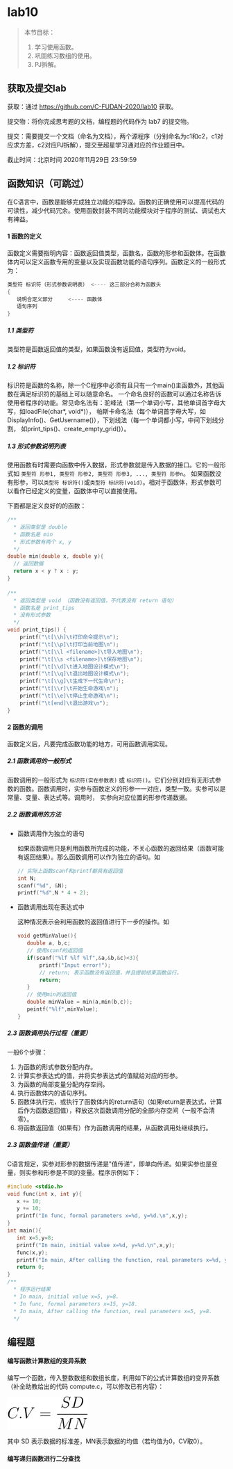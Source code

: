 # lab10

>本节目标：
>
>1. 学习使用函数。
>2. 巩固练习数组的使用。
>3. PJ拆解。

获取及提交lab
-------
获取：通过 https://github.com/C-FUDAN-2020/lab10 获取。

提交物：将你完成思考题的文档，编程题的代码作为 lab7 的提交物。

提交：需要提交一个文档（命名为文档），两个源程序（分别命名为c1和c2，c1对应求方差，c2对应PJ拆解），提交至超星学习通对应的作业题目中。

截止时间：北京时间 2020年11月29日 23:59:59

## 函数知识（可跳过）

在C语言中，函数是能够完成独立功能的程序段。函数的正确使用可以提高代码的可读性，减少代码冗余。使用函数封装不同的功能模块对于程序的测试、调试也大有裨益。

#### 1 函数的定义

函数定义需要指明内容：函数返回值类型，函数名，函数的形参和函数体。在函数体内可以定义函数专用的变量以及实现函数功能的语句序列。函数定义的一般形式为：

```c
类型符 标识符（形式参数说明表） <---- 这三部分合称为函数头
{
   说明合定义部分     <---- 函数体
   语句序列
}

```
##### 1.1 类型符

类型符是函数返回值的类型，如果函数没有返回值，类型符为void。

##### 1.2 标识符

标识符是函数的名称，除一个C程序中必须有且只有一个main()主函数外，其他函数在满足标识符的基础上可以随意命名。
一个命名良好的函数可以通过名称告诉使用者程序的功能。常见命名法有：驼峰法（第一个单词小写，其他单词首字母大写，如loadFile(char*, void*)），
帕斯卡命名法（每个单词首字母大写，如DisplayInfo()、GetUsername()），下划线法（每一个单词都小写，中间下划线分割，
如print_tips()、create_empty_grid()）。

##### 1.3 形式参数说明列表

使用函数有时需要向函数中传入数据，形式参数就是传入数据的接口。它的一般形式如 `类型符 形参1, 类型符 形参2, 类型符 形参3, ..., 类型符 形参n`。
如果函数没有形参，可以`类型符 标识符()`或`类型符 标识符(void)`。相对于函数体，形式参数可以看作已经定义的变量，函数体中可以直接使用。

下面都是定义良好的的函数：
```c
/**
  * 返回类型是 double
  * 函数名是 min
  * 形式参数有两个 x, y
  */
double min(double x, double y){
  // 返回数据
  return x < y ? x : y;
}

/**
  * 返回类型是 void （函数没有返回值，不代表没有 return 语句）
  * 函数名是 print_tips
  * 没有形式参数
  */
void print_tips() {
    printf("\t[\\h]\t打印命令提示\n");
    printf("\t[\\p]\t打印当前地图\n");
    printf("\t[\\l <filename>]\t导入地图\n");
    printf("\t[\\s <filename>]\t保存地图\n");
    printf("\t[\\d]\t进入地图设计模式\n");
    printf("\t[\\q]\t退出地图设计模式\n");
    printf("\t[\\g]\t生成下一代生命\n");
    printf("\t[\\r]\t开始生命游戏\n");
    printf("\t[\\e]\t停止生命游戏\n");
    printf("\t[end]\t退出游戏\n");
}
```

#### 2 函数的调用

函数定义后，凡要完成函数功能的地方，可用函数调用实现。

##### 2.1 函数调用的一般形式

函数调用的一般形式为 `标识符(实在参数表)` 或 `标识符()`。它们分别对应有无形式参数的函数。函数调用时，实参与函数定义的形参一一对应，类型一致。实参可以是常量、变量、表达式等。调用时，
实参向对应位置的形参传递数据。
  
##### 2.2 函数调用的方法

- 函数调用作为独立的语句

  如果函数调用只是利用函数所完成的功能，不关心函数的返回结果（函数可能有返回结果）。那么函数调用可以作为独立的语句。如
  ```c
  // 实际上函数scanf和printf都具有返回值
  int N;
  scanf("%d", &N);
  printf("%d",N * 4 + 2);
  ```

- 函数调用出现在表达式中

  这种情况表示会利用函数的返回值进行下一步的操作。如
  ```c
  void getMinValue(){
     double a, b,c;
     // 使用scanf的返回值
     if(scanf("%lf %lf %lf",&a,&b,&c)<3){
         printf("Input error!");
         // return; 表示函数没有返回值，并且提前结束函数运行。
         return;
     }
     // 使用min的返回值
     double minValue = min(a,min(b,c));
     peintf("%lf",minValue);
  }
  ```
##### 2.3 函数调用执行过程（重要）
一般6个步骤：
1. 为函数的形式参数分配内存。
2. 计算实参表达式的值，并将实参表达式的值赋给对应的形参。
3. 为函数的局部变量分配内存空间。
4. 执行函数体内的语句序列。
5. 函数体执行完，或执行了函数体内的return语句（如果return是表达式，计算后作为函数返回值），释放这次函数调用分配的全部内存空间（一般不会清零）。
6. 将函数返回值（如果有）作为函数调用的结果，从函数调用处继续执行。

##### 2.3 函数值传递（重要）
C语言规定，实参对形参的数据传递是"值传递"，即单向传递。如果实参也是变量，则实参和形参是不同的变量。程序示例如下：
```c
#include <stdio.h>
void func(int x, int y){
   x += 10;
   y += 10;
   printf("In func, formal parameters x=%d, y=%d.\n",x,y);
}
int main(){
   int x=5,y=8;
   printf("In main, initial value x=%d, y=%d.\n",x,y);
   func(x,y);
   printf("In main, After calling the function, real parameters x=%d, y=%d.\n",x,y);
   return 0;
}
/**
  * 程序运行结果
  * In main, initial value x=5, y=8.
  * In func, formal parameters x=15, y=18.
  * In main, After calling the function, real parameters x=5, y=8.
  */
```

## 编程题

#### 编写函数计算数组的变异系数
编写一个函数，传入整数数组和数组长度，利用如下的公式计算数组的变异系数（补全助教给出的代码 compute.c，可以修改已有内容）：

![cv计算公式](./cv.svg)

其中 SD 表示数据的标准差，MN表示数据的均值（若均值为0，CV取0）。

#### 编写递归函数进行二分查找

